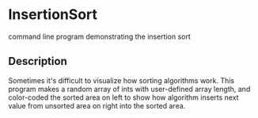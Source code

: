 # InsertionSort
command line program demonstrating the insertion sort

## Description
Sometimes it's difficult to visualize how sorting algorithms work. This program makes a random array of ints with user-defined array length, and color-coded the sorted area on left to show how algorithm inserts next value from unsorted area on right into the sorted area.
